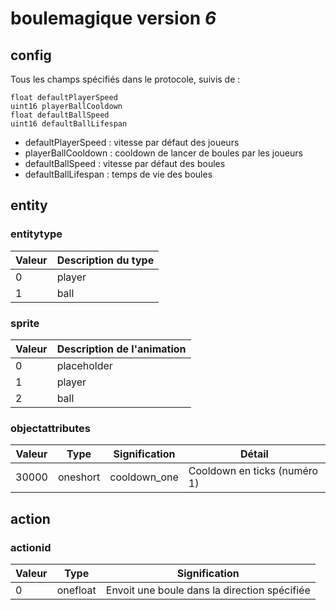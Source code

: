 # boulemagique version *6*

## config

Tous les champs spécifiés dans le protocole, suivis de :

```
float defaultPlayerSpeed
uint16 playerBallCooldown
float defaultBallSpeed
uint16 defaultBallLifespan
```

* defaultPlayerSpeed : vitesse par défaut des joueurs
* playerBallCooldown : cooldown de lancer de boules par les joueurs
* defaultBallSpeed : vitesse par défaut des boules
* defaultBallLifespan : temps de vie des boules

## entity

### entitytype

Valeur | Description du type
--- | ---
0 | player
1 | ball

### sprite

Valeur | Description de l'animation
--- | ---
0 | placeholder
1 | player
2 | ball

### objectattributes

Valeur | Type | Signification | Détail
--- | --- | --- | ---
30000 | oneshort | cooldown_one | Cooldown en ticks (numéro 1)

## action

### actionid

Valeur | Type | Signification
--- | --- | ---
0 | onefloat | Envoit une boule dans la direction spécifiée
